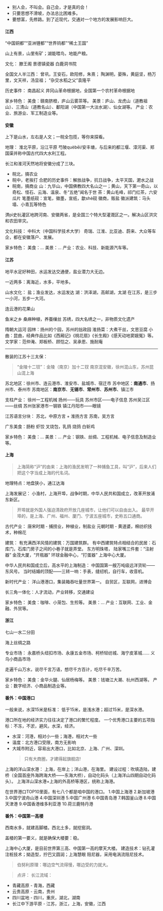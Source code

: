 

- 别人会，不叫会。自己会，才是真的会！
- 只要思想不滑坡，办法总比困难多。
- 要想富，先修路。到了近现代，交通对一个地方的发展影响巨大。

#### 江西
“中国铜都”“亚洲锂都”“世界钨都”“稀土王国”

山上有景，山里有矿；湖能喂鸟，地能产粮。

文化：
滕王阁
景德镇瓷器
白鹿洞书院

全国文人半江西：
曾巩，王安石，欧阳修，朱熹；
陶渊明，晏殊，黄庭坚，杨万里，文天祥，汤显祖；
“杂交水稻之父”袁隆平

历史事件：
南昌起义
井冈山革命根据地，全国第一个农村革命根据地

家乡特色：
美食：赣南脐橙，庐山云雾茶等。
美景：庐山、龙虎山（道教祖山）、三清山（道教名山）、鄱阳湖（中国第一大淡水湖）、仙女湖等。
产业：农业、旅游业、军工制造业等。

#### 安徽
上下是山水，左右是人文；一皖全包揽，等你来探看。

地理：
淮北平原，沿江平原
芍陂quèbēi/安丰塘，与后来的都江堰、漳河渠、郑国渠并称中国古代四大水利工程。

长江和淮河天然地将安徽分成了三块。
- 皖北，搞农业
- 皖中，老挨打
  合肥的历史事件：解放战争，抗日战争，太平天国，淝水之战
- 皖南，搞商业
  山：九华山，中国佛教四大名山之一；黄山，天下第一奇山，以奇松、怪石、云海、温泉、冬“五绝”闻名于世
  茶：黄山毛峰，祁门红茶，六安瓜片
  笔墨纸砚：宣笔，徽墨，宣纸，歙shè砚
  徽商，贩盐
  徽派建筑：马头墙、小青瓦等特色

淠pì史杭灌区地跨河南、安徽两省，是全国三个特大型灌溉区之一。解决山区洪灾和农田旱灾。

文化科技：
中科大（中国科学技术大学）
奇瑞、江淮、比亚迪、蔚来、大众等车企，都在安徽落户、发展。

家乡特色：
美食：...
美景：...
产业：农业、科技、新能源汽车等。

#### 江苏
地平水足好种田，水运发达交通便，盐业潜力大无边。

一近两多：离海近，水多，平地多。

山水文化：
盐；渔业发达，水运发达
湖：洪泽湖，高邮湖，太湖
在江苏，是三步一小河，五步一大河。

连云港的花果山

鱼米之乡
桑麻种植，养蚕缫丝
苏绣，四大名绣之一，非物质文化遗产

隋朝大运河
园林：扬州的个园，苏州的拙政园
淮扬菜：大煮干丝，文思豆腐
小曲：昆曲，经典作品比如《西厢记》《桃花扇》《长生殿》《感天动地窦娥冤》等。
文学家：范仲淹、郑板桥、顾恺之、吴承恩、施耐庵

---
散装的江苏十三太保：
> “金陵十二钗”：金陵（南京）加十二钗
南京混安徽，徐州混山东，苏州昆山混上海

‌苏北地区‌：徐州市、连云港市、淮安市、盐城市、宿迁市
‌苏中地区‌：**南通市**、扬州市、泰州市
‌苏南地区‌：**南京市**、**无锡市**、**常州市**、**苏州市**、镇江市

支柱产业：
徐州一工程机械
扬州——玩具
苏州市区——电子信息
苏州吴江区——丝绸
苏州张家港市一钢铁
镇江丹阳市——眼镜

江苏语言分块：
苏北，中原方言 + 淮扬方言
苏南，吴方言

广东美食：肠粉 虾饺 叉烧包，乳鸽 烧鸽 白斩鸡

家乡特色：
美食：...
美景：...
产业：钢铁、丝绸、工程机械、电子信息及制造业等。

#### 上海
> 上海简称“沪”的由来：上海的渔民发明了一种捕鱼工具，叫“沪”，后来人们把这个字当成上海的代名词。

地理特点：地盘狭小，通江达海

上海发展记：
小渔村，上海开埠，战争时期，中华人民共和国成立，改革开放浦东新区。
> 开埠就是外国人强迫清政府开放几座城市，让他们可以自由出入。
最早开埠的，是上海、广州、福州、厦门、宁波五座城市，史称五口通商。

古代产业：
唐宋时期 - 捕捞业，种植业，制盐业
元朝时期 - 黄道婆，棉纺织技术，种棉花

建筑：
有充满西洋风情的建筑：万国建筑群。
有中西建筑特点相结合的民居：石库门，石库门房子之间的小巷子就是弄堂。
东方明珠塔，
陆家嘴三件套：“注射器” 金茂大厦，“开瓶器” 环球金融中心，“打蛋器” 上海中心大厦。

中华人民共和国成立后，高水平的上海制造：
中国国第一艘万吨级远洋货轮——东风号。
当时结婚的顶配——三转一响：手表，缝纫机，自行车，收音机。

新时代产业：
洋山港港口，集装箱吞吐量世界第一。
自贸区，互联网，进博会

长三角一体化：人才流动，产业转移，交通建设

家乡特色：
美食：咖啡、小笼包、生煎等。
美景：...
产业：互联网、工业、金融、外贸等。

#### 浙江
七山一水二分田

海上丝绸之路

专业市场：
永嘉桥头纽扣市场、永康五金市场、柯桥轻纺城、海宁皮革城……
义乌小商品市场

走遍千山万水，说尽千言万语，想尽千方百计，吃尽千辛万苦。

家乡特色：
美食：金华火腿、仙居杨梅等。
美景：钱塘江大潮、杭州西湖等。
产业：数字经济、小商品制造业等。

#### 番外：中国港口
一般来说，水深15米是标准：
低于15米，是浅水港；超过15米，是深水港。

港口所在地的经济实力往往决定了港口的繁忙程度。
一个优秀港口主要的五项指标：不冻，不淤，避风，水深，经济。
- 水深：河港，相对小一些；海港，相对大一些
- 温度：北方港口受限，南方无影响
- 大城市附近，容易出大港口，比如北京、上海、广州、深圳。
  > 只有大商圈，才建得起旗舰店!

上海的洋山深水港：
上海，在岸上；洋山港，在海里。
建设过程：吹填造陆，建桥（全国首座外海跨海大桥——东海大桥），自动化码头（上海洋山四期自动化码头）。
上海洋山深水港+上海的外高桥等港区，统称上海港。

在世界港口TOP10里面，有七八个都是咱中国的港口。
1.中国上海港
2.新加坡港
3.中国宁波舟山港
4.中国深圳港
5.中国广州港
6.中国青岛港
7.韩国釜山港
8.中国天津港
9.中国香港维多利亚港
10.荷兰鹿特丹港

#### 番外：中国第一高楼
西南水多，就建高脚楼。西北土多，就挖窑洞。

盖楼的第一要义，就是确保大楼要：稳。

上海中心大厦，是目前世界第三高、中国第一高的摩天大楼。
建造技术：钻孔灌注桩技术；拗造型，拧巴又圆润；上海慧眼 阻尼器，采用电涡流阻尼技术。
> 伯努利原理：哪边空气流得慢，哪边受的力就大。

> 点评：
长江流域：
- 青藏高原 - 青海，西藏
- 云贵高原 - 云南，贵州
- 四川盆地 - 四川，重庆，湖北，湖南
- 长江中下游平原 - 江苏，浙江，上海，安徽，江西
